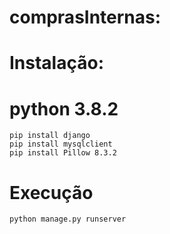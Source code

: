 # comprasInternas:


# Instalação:
# python 3.8.2 #
    pip install django
    pip install mysqlclient
    pip install Pillow 8.3.2
# Execução #
    python manage.py runserver
